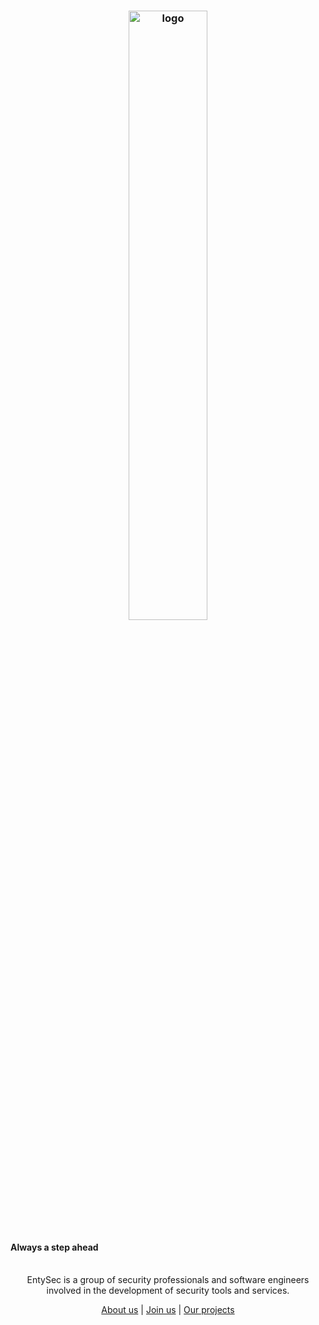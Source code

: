 <h3 align="center"><img src="https://entysec.netlify.app/img/banner.png" alt="logo" width="50%"></h3>

<h4><strong>Always a step ahead</strong></h4>

<p align="center">
    <br>EntySec is a group of security professionals and software engineers
    <br>involved in the development of security tools and services.
    <br>
    <p align="center"><a href="https://entysec.com">About us</a> | <a href="mailto:entysec@gmail.com?subject=Application to join&body=Describe yourself here...">Join us</a> | <a href="https://github.com/orgs/EntySec/repositories">Our projects</a><p>
</p>
